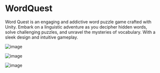 # WordQuest
 Word Quest is an engaging and addictive word puzzle game crafted with Unity. Embark on a linguistic adventure as you decipher hidden words, solve challenging puzzles, and unravel the mysteries of vocabulary. With a sleek design and intuitive gameplay.
 
![image](https://github.com/M3go2/WordQuest/assets/58921028/69618f67-d730-476a-9c33-e964167707e9)

![image](https://github.com/M3go2/WordQuest/assets/58921028/ea1e51f5-fbaa-457d-a02c-b1007114d8d4)

![image](https://github.com/M3go2/WordQuest/assets/58921028/c32004c2-6544-4e4e-b9c3-f3ceb77662f0)
